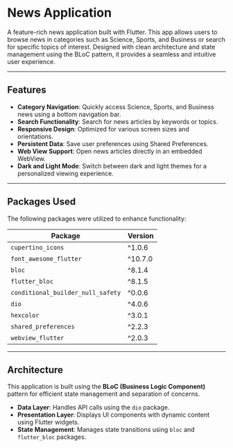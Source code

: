 # News Application

A feature-rich news application built with Flutter. This app allows users to browse news in categories such as Science, Sports, and Business or search for specific topics of interest. Designed with clean architecture and state management using the BLoC pattern, it provides a seamless and intuitive user experience.

---

## Features

- **Category Navigation**: Quickly access Science, Sports, and Business news using a bottom navigation bar.
- **Search Functionality**: Search for news articles by keywords or topics.
- **Responsive Design**: Optimized for various screen sizes and orientations.
- **Persistent Data**: Save user preferences using Shared Preferences.
- **Web View Support**: Open news articles directly in an embedded WebView.
- **Dark and Light Mode**: Switch between dark and light themes for a personalized viewing experience.

---

## Packages Used

The following packages were utilized to enhance functionality:

| Package                        | Version  |
|--------------------------------|----------|
| `cupertino_icons`              | ^1.0.6   |
| `font_awesome_flutter`         | ^10.7.0  |
| `bloc`                         | ^8.1.4   |
| `flutter_bloc`                 | ^8.1.5   |
| `conditional_builder_null_safety` | ^0.0.6 |
| `dio`                          | ^4.0.6   |
| `hexcolor`                     | ^3.0.1   |
| `shared_preferences`           | ^2.2.3   |
| `webview_flutter`              | ^2.0.3   |

---

## Architecture

This application is built using the **BLoC (Business Logic Component)** pattern for efficient state management and separation of concerns.

- **Data Layer**: Handles API calls using the `dio` package.
- **Presentation Layer**: Displays UI components with dynamic content using Flutter widgets.
- **State Management**: Manages state transitions using `bloc` and `flutter_bloc` packages.
